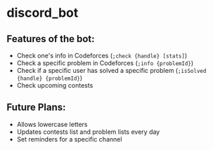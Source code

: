 # discord_bot

## Features of the bot:

* Check one's info in Codeforces (`;check {handle} [stats]`)
* Check a specific problem in Codeforces (`;info {problemId}`)
* Check if a specific user has solved a specific problem (`;isSolved {handle} {problemId}`)
* Check upcoming contests

## Future Plans:

* Allows lowercase letters
* Updates contests list and problem lists every day
* Set reminders for a specific channel

